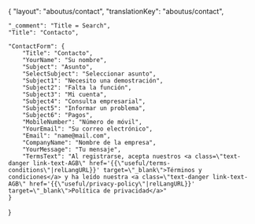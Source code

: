 {
    "layout": "aboutus/contact",
	"translationKey": "aboutus/contact",

    "_comment": "Title = Search", 
    "Title": "Contacto",

    "ContactForm": {
		"Title": "Contacto",
        "YourName": "Su nombre",
		"Subject": "Asunto",
        "SelectSubject": "Seleccionar asunto",
        "Subject1": "Necesito una demostración",
        "Subject2": "Falta la función",
        "Subject3": "Mi cuenta",
        "Subject4": "Consulta empresarial",
        "Subject5": "Informar un problema",
        "Subject6": "Pagos",
        "MobileNumber": "Número de móvil",
        "YourEmail": "Su correo electrónico",
        "Email": "name@mail.com",
        "CompanyName": "Nombre de la empresa",
        "YourMessage": "Tu mensaje",
        "TermsText": "Al registrarse, acepta nuestros <a class=\"text-danger link-text-AGB\" href='{{\"useful/terms-conditions\"|relLangURL}}' target=\"_blank\">Términos y condiciones</a> y ha leído nuestra <a class=\"text-danger link-text-AGB\" href='{{\"useful/privacy-policy\"|relLangURL}}' target=\"_blank\">Política de privacidad</a>"
	}
}